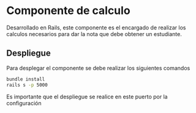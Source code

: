 # Componente de calculo

Desarrollado en Rails, este componente es el encargado de realizar los calculos necesarios para dar la nota que debe obtener un estudiante.

## Despliegue

Para desplegar el componente se debe realizar los siguientes comandos

``` bash
bundle install
rails s -p 5000

```
Es importante que el despliegue se realice en este puerto por la configuración
